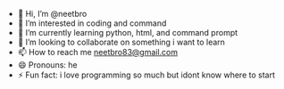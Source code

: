 - 👋 Hi, I’m @neetbro
- 👀 I’m interested in coding and command
- 🌱 I’m currently learning python, html, and command prompt
- 💞️ I’m looking to collaborate on something i want to learn
- 📫 How to reach me neetbro83@gmail.com
- 😄 Pronouns: he
- ⚡ Fun fact: i love programming so much but idont know where to start

<!---
neetbro/neetbro is a ✨ special ✨ repository because its `README.md` (this file) appears on your GitHub profile.
You can click the Preview link to take a look at your changes.
--->
